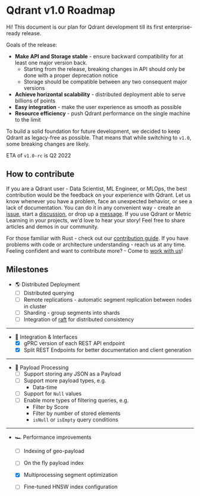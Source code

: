 # Qdrant v1.0 Roadmap

Hi!
This document is our plan for Qdrant development till its first enterprise-ready release. 

Goals of the release:

* **Make API and Storage stable** - ensure backward compatibility for at least one major version back.
  * Starting from the release, breaking changes in API should only be done with a proper deprecation notice
  * Storage should be compatible between any two consequent major versions
* **Achieve horizontal scalability** - distributed deployment able to serve billions of points
* **Easy integration** - make the user experience as smooth as possible
* **Resource efficiency** - push Qdrant performance on the single machine to the limit

To build a solid foundation for future development, we decided to keep Qdrant as legacy-free as possible.
That means that while switching to `v1.0`, some breaking changes are likely.

ETA of `v1.0-rc` is Q2 2022


## How to contribute

If you are a Qdrant user - Data Scientist, ML Engineer, or MLOps, the best contribution would be the feedback on your experience with Qdrant.
Let us know whenever you have a problem, face an unexpected behavior, or see a lack of documentation.
You can do it in any convenient way - create an [issue](https://github.com/qdrant/qdrant/issues), start a [discussion](https://github.com/qdrant/qdrant/discussions), or drop up a [message](https://discord.gg/tdtYvXjC4h).
If you use Qdrant or Metric Learning in your projects, we'd love to hear your story! Feel free to share articles and demos in our community.

For those familiar with Rust - check out our [contribution guide](https://github.com/qdrant/qdrant/blob/master/CONTRIBUTING.md).
If you have problems with code or architecture understanding - reach us at any time.
Feeling confident and want to contribute more? - Come to [work with us](https://qdrant.join.com/)!

## Milestones

* :earth_americas: Distributed Deployment
  * [ ] Distributed querying
  * [ ] Remote replications - automatic segment replication between nodes in cluster
  * [ ] Sharding - group segments into shards
  * [ ] Integration of [raft](https://raft.github.io/) for distributed consistency

---

* :electric_plug: Integration & Interfaces
  * [x] gPRC version of each REST API endpoint
  * [x] Split REST Endpoints for better documentation and client generation

---

* :truck: Payload Processing
  * [ ] Support storing any JSON as a Payload
  * [ ] Support more payload types, e.g.
    * Data-time
  * [ ] Support for `Null` values
  * [ ] Enable more types of filtering queries, e.g.
    * Filter by Score
    * Filter by number of stored elements
    * `isNull` or `isEmpty` query conditions

---

* :racing_car: Performance improvements
  * [ ] Indexing of geo-payload
  * [ ] On the fly payload index
  * [x] Multiprocessing segment optimization
  * [ ] Fine-tuned HNSW index configuration
  
